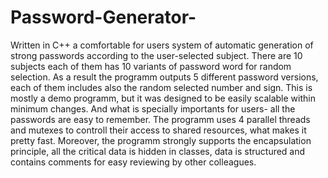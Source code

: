 # Password-Generator-
Written in C++ a comfortable for users system of automatic generation of strong passwords according to the user-selected subject. There are 10 subjects each of them has 10 variants of password word for random selection. As a result the programm outputs 5 different password versions, each of them includes also the random selected number and sign. This is mostly a demo programm, but it was designed to be easily scalable within minimum changes. And what is specially importants for users- all the passwords are easy to remember. The programm uses 4 parallel threads and mutexes to controll their access to shared resources, what makes it pretty fast. Moreover, the programm strongly supports the encapsulation principle, all the critical data is hidden in classes, data is structured and contains comments for easy reviewing by other сolleagues.
